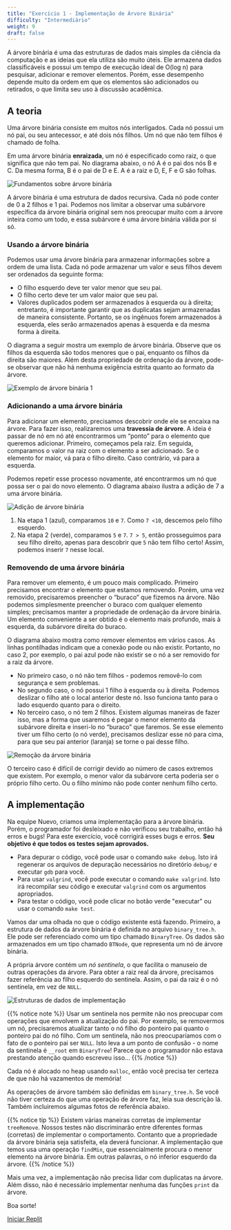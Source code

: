 ```yaml
---
title: "Exercício 1 - Implementação de Árvore Binária"
difficulty: "Intermediário"
weight: 9
draft: false
---
```


A árvore binária é uma das estruturas de dados mais simples da ciência da computação e as ideias que ela utiliza são muito úteis. Ele armazena dados classificáveis e possui um tempo de execução ideal de O(log n) para pesquisar, adicionar e remover elementos. Porém, esse desempenho depende muito da ordem em que os elementos são adicionados ou retirados, o que limita seu uso à discussão acadêmica.

## A teoria

Uma árvore binária consiste em muitos nós interligados. Cada nó possui um nó pai, ou seu antecessor, e até dois nós filhos. Um nó que não tem filhos é chamado de folha.

Em uma árvore binária **enraizada**, um nó é especificado como raiz, o que significa que não tem pai. No diagrama abaixo, o nó A é o pai dos nós B e C. Da mesma forma, B é o pai de D e E. A é a raiz e D, E, F e G são folhas.

![Fundamentos sobre árvore binária](../resources/e1-01.png)

A árvore binária é uma estrutura de dados recursiva. Cada nó pode conter de 0 a 2 filhos e 1 pai. Podemos nos limitar a observar uma subárvore específica da árvore binária original sem nos preocupar muito com a árvore inteira como um todo, e essa subárvore é uma árvore binária válida por si só.

### Usando a árvore binária

Podemos usar uma árvore binária para armazenar informações sobre a ordem de uma lista. Cada nó pode armazenar um valor e seus filhos devem ser ordenados da seguinte forma:
- O filho esquerdo deve ter valor menor que seu pai.
- O filho certo deve ter um valor maior que seu pai.
- Valores duplicados podem ser armazenados à esquerda ou à direita; entretanto, é importante garantir que as duplicatas sejam armazenadas de maneira consistente. Portanto, se os ingênuos forem armazenados à esquerda, eles serão armazenados apenas à esquerda e da mesma forma à direita.

O diagrama a seguir mostra um exemplo de árvore binária. Observe que os filhos da esquerda são todos menores que o pai, enquanto os filhos da direita são maiores. Além desta propriedade de ordenação da árvore, pode-se observar que não há nenhuma exigência estrita quanto ao formato da árvore.

![Exemplo de árvore binária 1](../resources/e1-02.png) 

### Adicionando a uma árvore binária

Para adicionar um elemento, precisamos descobrir onde ele se encaixa na árvore. Para fazer isso, realizaremos uma **travessia de árvore**. A ideia é passar de nó em nó até encontrarmos um “ponto” para o elemento que queremos adicionar. Primeiro, começamos pela raiz. Em seguida, comparamos o valor na raiz com o elemento a ser adicionado. Se o elemento for maior, vá para o filho direito. Caso contrário, vá para a esquerda.

Podemos repetir esse processo novamente, até encontrarmos um nó que possa ser o pai do novo elemento. O diagrama abaixo ilustra a adição de 7 a uma árvore binária.

![Adição de árvore binária](../resources/e1-03.png)

1. Na etapa 1 (azul), comparamos `10` e `7`. Como `7 <10`, descemos pelo filho esquerdo.
2. Na etapa 2 (verde), comparamos `5` e `7`. `7 > 5`, então prosseguimos para seu filho direito, apenas para descobrir que `5` não tem filho certo! Assim, podemos inserir `7` nesse local.

### Removendo de uma árvore binária

Para remover um elemento, é um pouco mais complicado. Primeiro precisamos encontrar o elemento que estamos removendo. Porém, uma vez removido, precisaremos preencher o “buraco” que fizemos na árvore. Não podemos simplesmente preencher o buraco com qualquer elemento simples; precisamos manter a propriedade de ordenação da árvore binária. Um elemento conveniente a ser obtido é o elemento mais profundo, mais à esquerda, da subárvore direita do buraco.

O diagrama abaixo mostra como remover elementos em vários casos. As linhas pontilhadas indicam que a conexão pode ou não existir. Portanto, no caso 2, por exemplo, o pai azul pode não existir se o nó a ser removido for a raiz da árvore.
- No primeiro caso, o nó não tem filhos - podemos removê-lo com segurança e sem problemas.
- No segundo caso, o nó possui 1 filho à esquerda ou à direita. Podemos deslizar o filho até o local anterior deste nó. Isso funciona tanto para o lado esquerdo quanto para o direito.
- No terceiro caso, o nó tem 2 filhos. Existem algumas maneiras de fazer isso, mas a forma que usaremos é pegar o menor elemento da subárvore direita e inseri-lo no “buraco” que faremos. Se esse elemento tiver um filho certo (o nó verde), precisamos deslizar esse nó para cima, para que seu pai anterior (laranja) se torne o pai desse filho.

![Remoção da árvore binária](../resources/e1-04.png)

O terceiro caso é difícil de corrigir devido ao número de casos extremos que existem. Por exemplo, o menor valor da subárvore certa poderia ser o próprio filho certo. Ou o filho mínimo não pode conter nenhum filho certo.

## A implementação

Na equipe Nuevo, criamos uma implementação para a árvore binária. Porém, o programador foi desleixado e não verificou seu trabalho, então há erros e bugs! Para este exercício, você corrigirá esses bugs e erros. **Seu objetivo é que todos os testes sejam aprovados.**

* Para depurar o código, você pode usar o comando `make debug`. Isto irá regenerar os arquivos de depuração necessários no diretório `debug/` e executar `gdb` para você.
* Para usar `valgrind`, você pode executar o comando `make valgrind`. Isto irá recompilar seu código e executar `valgrind` com os argumentos apropriados.
* Para testar o código, você pode clicar no botão verde "executar" ou usar o comando `make test`.

Vamos dar uma olhada no que o código existente está fazendo. Primeiro, a estrutura de dados da árvore binária é definida no arquivo `binary_tree.h`. Ele pode ser referenciado como um tipo chamado `BinaryTree`. Os dados são armazenados em um tipo chamado `BTNode`, que representa um nó de árvore binária.

A própria árvore contém um *nó sentinela*, o que facilita o manuseio de outras operações da árvore. Para obter a raiz real da árvore, precisamos fazer referência ao filho esquerdo do sentinela. Assim, o pai da raiz é o nó sentinela, em vez de `NULL`.

![Estruturas de dados de implementação](../resources/e1-05.png)

{{% notice note %}}
Usar um sentinela nos permite não nos preocupar com operações que envolvem a atualização do pai. Por exemplo, se removermos um nó, precisaremos atualizar tanto o nó filho do ponteiro pai quanto o ponteiro pai do nó filho. Com um sentinela, não nos preocuparíamos com o fato de o ponteiro pai ser `NULL`. Isto leva a um ponto de confusão - o nome da sentinela é `__root` em `BinaryTree`! Parece que o programador não estava prestando atenção quando escreveu isso...
{{% /notice %}}

Cada nó é alocado no heap usando `malloc`, então você precisa ter certeza de que não há vazamentos de memória!

As operações de árvore também são definidas em `binary_tree.h`. Se você não tiver certeza do que uma operação de árvore faz, leia sua descrição lá. Também incluiremos algumas fotos de referência abaixo.

{{% notice tip %}}
Existem várias maneiras corretas de implementar `treeRemove`. Nossos testes não discriminarão entre diferentes formas (corretas) de implementar o comportamento. Contanto que a propriedade da árvore binária seja satisfeita, ela deverá funcionar. A implementação que temos usa uma operação `findMin`, que essencialmente procura o menor elemento na árvore binária. Em outras palavras, o nó inferior esquerdo da árvore.
{{% /notice %}}

Mais uma vez, a implementação não precisa lidar com duplicatas na árvore. Além disso, não é necessário implementar nenhuma das funções `print` da árvore.

Boa sorte!

<a class="my-2 mx-4 btn btn-info" href="https://replit.com/@nuevofoundation/Debugging-Exercise-1" target="_blank">Iniciar Replit</a>

